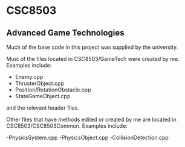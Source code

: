# CSC8503

## Advanced Game Technologies

Much of the base code in this project was supplied by the university.

Most of the files located in CSC8503/GameTech were created by me. Examples include:

- Enemy.cpp
- ThrusterObject.cpp
- Position/RotationObstacle.cpp
- StateGameObject.cpp

and the relevant header files.

Other files that have methods edited or created by me are located in CSC8503/CSC8503Common.
Examples include:

-PhysicsSystem.cpp
-PhysicsObject.cpp
-CollisionDetection.cpp